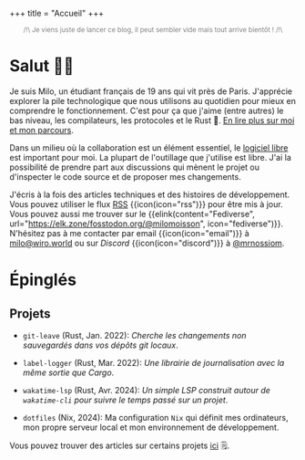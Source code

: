 +++
title = "Accueil"
+++

<small style="color: grey; display: block; text-align: center;">
/!\ Je viens juste de lancer ce blog, il peut sembler vide mais tout arrive bientôt ! /!\
</small>

# Salut 👋🏻

Je suis Milo, un étudiant français de 19 ans qui vit près de Paris. J'apprécie explorer la pile technologique que nous utilisons au quotidien pour mieux en comprendre le fonctionnement. C'est pour ça que j'aime (entre autres) le bas niveau, les compilateurs, les protocoles et le Rust 🦀. [En lire plus sur moi et mon parcours](@/about.fr.md).

Dans un milieu où la collaboration est un élément essentiel, le [logiciel libre](https://fr.wikipedia.org/wiki/Open_source) est important pour moi. La plupart de l'outillage que j'utilise est libre. J'ai la possibilité de prendre part aux discussions qui mènent le projet ou d'inspecter le code source et de proposer mes changements.

J'écris à la fois des articles techniques et des histoires de développement. Vous pouvez utiliser le flux [RSS](/atom.xml) {{icon(icon="rss")}} pour être mis à jour. Vous pouvez aussi me trouver sur le {{elink(content="Fediverse", url="https://elk.zone/fosstodon.org/@milomoisson", icon="fediverse")}}. N'hésitez pas à me contacter par email {{icon(icon="email")}} à [milo@wiro.world](mailto:milo@wiro.world) ou sur _Discord_ {{icon(icon="discord")}} à [@mrnossiom](https://discord.com/users/414017710091927552).

# Épinglés

## Projets

- `git-leave` [<i class="icon icon-github"></i>](https://github.com/mrnossiom/git-leave) (Rust, Jan. 2022): _Cherche les changements non sauvegardés dans vos dépôts git locaux_.

- `label-logger` [<i class="icon icon-github"></i>](https://github.com/mrnossiom/label-logger) (Rust, Mar. 2022): _Une librairie de journalisation avec la même sortie que Cargo_.

- `wakatime-lsp` [<i class="icon icon-github"></i>](https://github.com/mrnossiom/wakatime-lsp) (Rust, Avr. 2024): _Un simple LSP construit autour de `wakatime-cli` pour suivre le temps passé sur un projet_.

- `dotfiles` [<i class="icon icon-github"></i>](https://github.com/mrnossiom/dotfiles) (Nix, 2024): Ma configuration `Nix` qui définit mes ordinateurs, mon propre serveur local et mon environnement de développement.

Vous pouvez trouver des articles sur certains projets [ici](@/projects/_index.fr.md) 🗒️.

